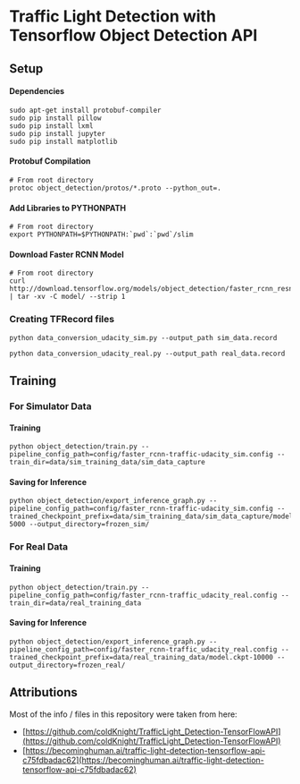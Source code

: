 # Traffic Light Detection with Tensorflow Object Detection API


## Setup

#### Dependencies

```
sudo apt-get install protobuf-compiler
sudo pip install pillow
sudo pip install lxml
sudo pip install jupyter
sudo pip install matplotlib
```

#### Protobuf Compilation

```
# From root directory
protoc object_detection/protos/*.proto --python_out=.
```

#### Add Libraries to PYTHONPATH

```
# From root directory
export PYTHONPATH=$PYTHONPATH:`pwd`:`pwd`/slim
```

#### Download Faster RCNN Model

```
# From root directory
curl http://download.tensorflow.org/models/object_detection/faster_rcnn_resnet101_coco_2017_11_08.tar.gz | tar -xv -C model/ --strip 1
```


### Creating TFRecord files

```
python data_conversion_udacity_sim.py --output_path sim_data.record
```

```
python data_conversion_udacity_real.py --output_path real_data.record
```


## Training

### For Simulator Data

#### Training

```
python object_detection/train.py --pipeline_config_path=config/faster_rcnn-traffic-udacity_sim.config --train_dir=data/sim_training_data/sim_data_capture
```

#### Saving for Inference

```
python object_detection/export_inference_graph.py --pipeline_config_path=config/faster_rcnn-traffic-udacity_sim.config --trained_checkpoint_prefix=data/sim_training_data/sim_data_capture/model.ckpt-5000 --output_directory=frozen_sim/
```


### For Real Data

#### Training

```
python object_detection/train.py --pipeline_config_path=config/faster_rcnn-traffic_udacity_real.config --train_dir=data/real_training_data
```

#### Saving for Inference

```
python object_detection/export_inference_graph.py --pipeline_config_path=config/faster_rcnn-traffic_udacity_real.config --trained_checkpoint_prefix=data/real_training_data/model.ckpt-10000 --output_directory=frozen_real/
```


## Attributions

Most of the info / files in this repository were taken from here:

- [https://github.com/coldKnight/TrafficLight_Detection-TensorFlowAPI](https://github.com/coldKnight/TrafficLight_Detection-TensorFlowAPI) 
- [https://becominghuman.ai/traffic-light-detection-tensorflow-api-c75fdbadac62](https://becominghuman.ai/traffic-light-detection-tensorflow-api-c75fdbadac62)